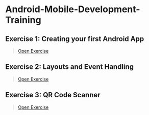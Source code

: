 # Android-Mobile-Development-Training
## Exercise 1: Creating your first Android App
> [Open Exercise](https://docs.google.com/document/d/e/2PACX-1vSDqbOH9QjYaSNWu5lgRF9Wb_2tvi2RFhiFbHuzPS_apfispG-_p_ffX5NQ6KKiDTU0yupJ6EvKSSOq/pub)

## Exercise 2: Layouts and Event Handling
> [Open Exercise](https://docs.google.com/document/d/e/2PACX-1vSwYHNPnpbfnYkaTsi_oW1ONx41AH4UOH24fBL4Srs31PpiCxNrQbcjQND57aKNjP-_irpnBLXtzrge/pub)

## Exercise 3: QR Code Scanner
> [Open Exercise](https://docs.google.com/document/d/e/2PACX-1vS_ws7uhqXj_r2V-Yk38v-MLLEHQz2mvIAD0b0E-680H8sWJg7t-pOvf6Kw6XE-x-Q4iJ5fy30SdCfs/pub)
